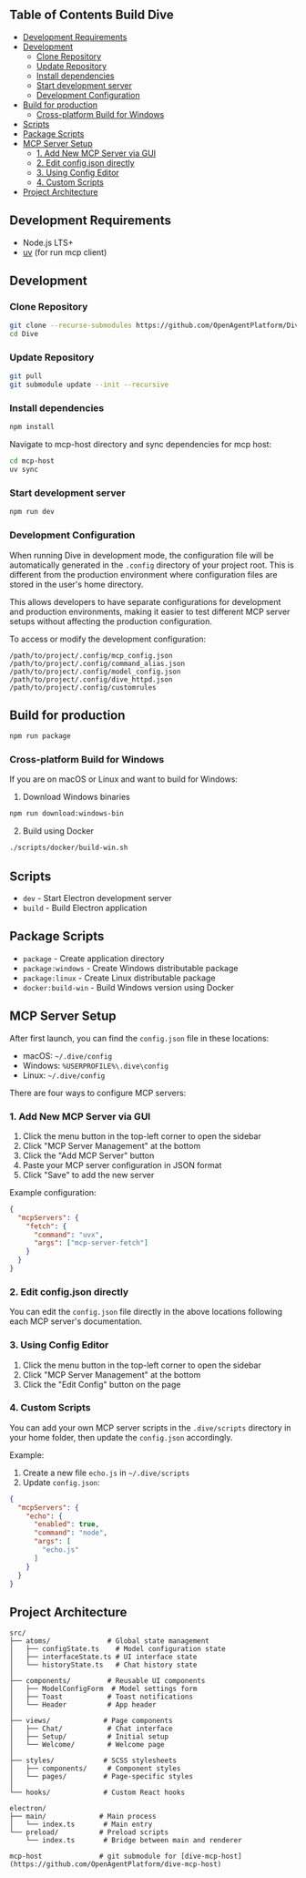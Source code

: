 ## Table of Contents Build Dive

- [Development Requirements](#development-requirements)
- [Development](#development)
  - [Clone Repository](#clone-repository)
  - [Update Repository](#update-repository)
  - [Install dependencies](#install-dependencies)
  - [Start development server](#start-development-server)
  - [Development Configuration](#development-configuration)
- [Build for production](#build-for-production)
  - [Cross-platform Build for Windows](#cross-platform-build-for-windows)
- [Scripts](#scripts)
- [Package Scripts](#package-scripts)
- [MCP Server Setup](#mcp-server-setup)
  - [1. Add New MCP Server via GUI](#1-add-new-mcp-server-via-gui)
  - [2. Edit config.json directly](#2-edit-configjson-directly)
  - [3. Using Config Editor](#3-using-config-editor)
  - [4. Custom Scripts](#4-custom-scripts)
- [Project Architecture](#project-architecture)

## Development Requirements

- Node.js LTS+
- [uv](https://github.com/astral-sh/uv) (for run mcp client)

## Development

### Clone Repository

```bash
git clone --recurse-submodules https://github.com/OpenAgentPlatform/Dive.git
cd Dive
```

### Update Repository

```bash
git pull
git submodule update --init --recursive
```

### Install dependencies

```bash
npm install
```

Navigate to mcp-host directory and sync dependencies for mcp host:
```bash
cd mcp-host
uv sync
```

### Start development server

```bash
npm run dev
```

### Development Configuration

When running Dive in development mode, the configuration file will be automatically generated in the `.config` directory of your project root. This is different from the production environment where configuration files are stored in the user's home directory.

This allows developers to have separate configurations for development and production environments, making it easier to test different MCP server setups without affecting the production configuration.

To access or modify the development configuration:
```
/path/to/project/.config/mcp_config.json
/path/to/project/.config/command_alias.json
/path/to/project/.config/model_config.json
/path/to/project/.config/dive_httpd.json
/path/to/project/.config/customrules
```

## Build for production

```bash
npm run package
```

### Cross-platform Build for Windows

If you are on macOS or Linux and want to build for Windows:

1. Download Windows binaries
```bash
npm run download:windows-bin
```

2. Build using Docker
```bash
./scripts/docker/build-win.sh
```

## Scripts

- `dev` - Start Electron development server
- `build` - Build Electron application

## Package Scripts

- `package` - Create application directory
- `package:windows` - Create Windows distributable package
- `package:linux` - Create Linux distributable package
- `docker:build-win` - Build Windows version using Docker

## MCP Server Setup

After first launch, you can find the `config.json` file in these locations:

- macOS: `~/.dive/config`
- Windows: `%USERPROFILE%\.dive\config`
- Linux: `~/.dive/config`

There are four ways to configure MCP servers:

### 1. Add New MCP Server via GUI

1. Click the menu button in the top-left corner to open the sidebar
2. Click "MCP Server Management" at the bottom
3. Click the "Add MCP Server" button
4. Paste your MCP server configuration in JSON format
5. Click "Save" to add the new server

Example configuration:
```json
{
  "mcpServers": {
    "fetch": {
      "command": "uvx",
      "args": ["mcp-server-fetch"]
    }
  }
}
```

### 2. Edit config.json directly

You can edit the `config.json` file directly in the above locations following each MCP server's documentation.

### 3. Using Config Editor

1. Click the menu button in the top-left corner to open the sidebar
2. Click "MCP Server Management" at the bottom
3. Click the "Edit Config" button on the page

### 4. Custom Scripts

You can add your own MCP server scripts in the `.dive/scripts` directory in your home folder, then update the `config.json` accordingly.

Example:

1. Create a new file `echo.js` in `~/.dive/scripts`
2. Update `config.json`:

```json
{
  "mcpServers": {
    "echo": {
      "enabled": true,
      "command": "node",
      "args": [
        "echo.js"
      ]
    }
  }
}
```

## Project Architecture

```
src/
├── atoms/              # Global state management
│   ├── configState.ts    # Model configuration state
│   ├── interfaceState.ts # UI interface state
│   └── historyState.ts   # Chat history state
│
├── components/         # Reusable UI components
│   ├── ModelConfigForm  # Model settings form
│   ├── Toast           # Toast notifications
│   └── Header          # App header
│
├── views/             # Page components
│   ├── Chat/           # Chat interface
│   ├── Setup/          # Initial setup
│   └── Welcome/        # Welcome page
│
├── styles/            # SCSS stylesheets
│   ├── components/     # Component styles
│   └── pages/         # Page-specific styles
│
└── hooks/             # Custom React hooks

electron/
├── main/             # Main process
│   └── index.ts       # Main entry
└── preload/          # Preload scripts
    └── index.ts       # Bridge between main and renderer

mcp-host              # git submodule for [dive-mcp-host](https://github.com/OpenAgentPlatform/dive-mcp-host)
```

